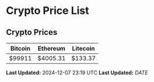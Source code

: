 # Crypto Price List

## Crypto Prices
| Bitcoin | Ethereum | Litecoin |
| ------- | -------- | -------- |
| $99911 | $4005.31 | $133.37 |
**Last Updated:** 2024-12-07 23:19 UTC
**Last Updated:** $DATE$
